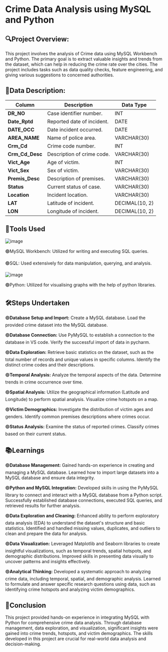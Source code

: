 # Crime Data Analysis using MySQL and Python

##  🔍Project Overview:

This project involves the analysis of Crime data using MySQL Workbench and Python. The primary goal is to extract valuable insights and trends from the dataset, which can help in reducing the crime rate over the cities. The project includes tasks such as data quality checks, feature engineering, and giving various suggestions to concerned authorities.

## :page_facing_up:Data Description:

| Column       | Description                      | Data Type       |
|--------------|----------------------------------|-----------------|
| **DR_NO**    | Case identifier number.          | INT             |
| **Date_Rptd**| Reported date of incident.       | DATE            |
| **DATE_OCC** | Date incident occurred.          | DATE            |
| **AREA_NAME**| Name of police area.             | VARCHAR(30)     |
| **Crm_Cd**   | Crime code number.               | INT             |
| **Crm_Cd_Desc**| Description of crime code.     | VARCHAR(30)     |
| **Vict_Age** | Age of victim.                   | INT             |
| **Vict_Sex** | Sex of victim.                   | VARCHAR(30)     |
| **Premis_Desc**| Description of premises.       | VARCHAR(30)     |
| **Status**   | Current status of case.          | VARCHAR(30)     |
| **Location** | Incident location.               | VARCHAR(30)     |
| **LAT**      | Latitude of incident.            | DECIMAL(10, 2)  |
| **LON**      | Longitude of incident.           | DECIMAL(10, 2)  |



## 🔧Tools Used 

![image](https://github.com/sumitsingh44/Crime_Data_Analysis_with_MySQL_and_Python/assets/98682550/ab8da09f-e847-4ae9-afde-d91444c56b6b)

🟢MySQL Workbench: Utilized for writing and executing SQL queries.

🟢SQL: Used extensively for data manipulation, querying, and analysis.

![image](https://github.com/sumitsingh44/Crime_Data_Analysis_with_MySQL_and_Python/assets/98682550/8e386e35-c49e-48ae-a1e6-0ac809ae90eb)

🟢Python: Utilized for visualising graphs with the help of python libraries.

## 🛠️Steps Undertaken

:green_circle:**Database Setup and Import:** Create a MySQL database. Load the provided crime dataset into the MySQL database.

:green_circle:**Database Connection:** Use PyMySQL to establish a connection to the database in VS code. Verify the successful import of data in pycharm.

:green_circle:**Data Exploration:** Retrieve basic statistics on the dataset, such as the total number of records and unique values in specific columns. Identify the distinct crime codes and their descriptions.

:green_circle:**Temporal Analysis:** Analyze the temporal aspects of the data. Determine trends in crime occurrence over time.

:green_circle:**Spatial Analysis:** Utilize the geographical information (Latitude and Longitude) to perform spatial analysis. Visualize crime hotspots on a map.

:green_circle:**Victim Demographics:** Investigate the distribution of victim ages and genders. Identify common premises descriptions where crimes occur.

:green_circle:**Status Analysis:** Examine the status of reported crimes. Classify crimes based on their current status.

## :books:Learnings

:green_circle:**Database Management:** Gained hands-on experience in creating and managing a MySQL database. Learned how to import large datasets into a MySQL database and ensure data integrity.

:green_circle:**Python and MySQL Integration:** Developed skills in using the PyMySQL library to connect and interact with a MySQL database from a Python script. Successfully established database connections, executed SQL queries, and retrieved results for further analysis.

:green_circle:**Data Exploration and Cleaning:** Enhanced ability to perform exploratory data analysis (EDA) to understand the dataset's structure and basic statistics. Identified and handled missing values, duplicates, and outliers to clean and prepare the data for analysis.

:green_circle:**Data Visualization:** Leveraged Matplotlib and Seaborn libraries to create insightful visualizations, such as temporal trends, spatial hotspots, and demographic distributions. Improved skills in presenting data visually to uncover patterns and insights effectively.

:green_circle:**Analytical Thinking:** Developed a systematic approach to analyzing crime data, including temporal, spatial, and demographic analysis. Learned to formulate and answer specific research questions using data, such as identifying crime hotspots and analyzing victim demographics.

## :checkered_flag:Conclusion

This project provided hands-on experience in integrating MySQL with Python for comprehensive crime data analysis. Through database management, data exploration, and visualization, significant insights were gained into crime trends, hotspots, and victim demographics. The skills developed in this project are crucial for real-world data analysis and decision-making.
